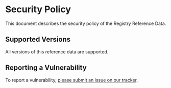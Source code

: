 # Security Policy

This document describes the security policy of the Registry Reference Data.


## Supported Versions

All versions of this reference data are supported.


## Reporting a Vulnerability

To report a vulnerability, [please submit an issue on our tracker](https://github.com/NASA-PDS/registry-ref-data/issues/new?template=vulnerability-issue.md).
